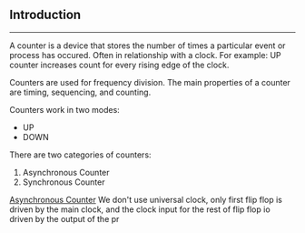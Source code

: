 ## Introduction
---
A counter is a device that stores the number of times a particular event or process has occured. Often in relationship with a clock. For example: UP counter increases count for every rising edge of the clock.

Counters are used for frequency division. The main properties of a counter are timing, sequencing, and counting.

Counters work in two modes:
- UP
- DOWN

There are two categories of counters:
1. Asynchronous Counter
2. Synchronous Counter

<u>Asynchronous Counter</u>
We don't use universal clock, only first flip flop is driven by the main clock, and the clock input for the rest of flip flop io driven by the output of the pr